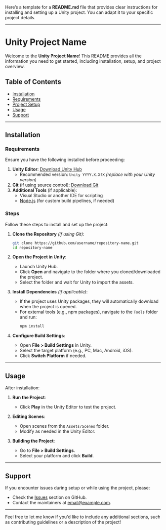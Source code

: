 Here’s a template for a **README.md** file that provides clear instructions for installing and setting up a Unity project. You can adapt it to your specific project details.

---

# Unity Project Name

Welcome to the **Unity Project Name**! This README provides all the information you need to get started, including installation, setup, and project overview.

## Table of Contents

- [Installation](#installation)
- [Requirements](#requirements)
- [Project Setup](#project-setup)
- [Usage](#usage)
- [Support](#support)

---

## Installation

### Requirements

Ensure you have the following installed before proceeding:

1. **Unity Editor**: [Download Unity Hub](https://unity.com/download)
   - Recommended version: `Unity YYYY.X.XfX` *(replace with your Unity version)*
2. **Git** (if using source control): [Download Git](https://git-scm.com/)
3. **Additional Tools** (if applicable):
   - Visual Studio or another IDE for scripting
   - [Node.js](https://nodejs.org/) (for custom build pipelines, if needed)

### Steps

Follow these steps to install and set up the project:

1. **Clone the Repository** *(if using Git)*:
   ```bash
   git clone https://github.com/username/repository-name.git
   cd repository-name
   ```

2. **Open the Project in Unity**:
   - Launch Unity Hub.
   - Click **Open** and navigate to the folder where you cloned/downloaded the project.
   - Select the folder and wait for Unity to import the assets.

3. **Install Dependencies** *(if applicable)*:
   - If the project uses Unity packages, they will automatically download when the project is opened.
   - For external tools (e.g., npm packages), navigate to the `Tools` folder and run:
     ```bash
     npm install
     ```

4. **Configure Build Settings**:
   - Open **File > Build Settings** in Unity.
   - Select the target platform (e.g., PC, Mac, Android, iOS).
   - Click **Switch Platform** if needed.

---

## Usage

After installation:

1. **Run the Project**:
   - Click **Play** in the Unity Editor to test the project.

2. **Editing Scenes**:
   - Open scenes from the `Assets/Scenes` folder.
   - Modify as needed in the Unity Editor.

3. **Building the Project**:
   - Go to **File > Build Settings**.
   - Select your platform and click **Build**.

---

## Support

If you encounter issues during setup or while using the project, please:

- Check the [Issues](https://github.com/username/repository-name/issues) section on GitHub.
- Contact the maintainers at [email@example.com](mailto:email@example.com).

---

Feel free to let me know if you'd like to include any additional sections, such as contributing guidelines or a description of the project!
